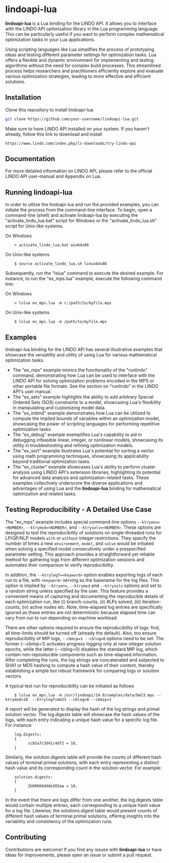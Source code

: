# lindoapi-lua

**lindoapi-lua** is a Lua binding for the LINDO API. It allows you to interface with the LINDO API optimization library in the Lua programming language. This can be particularly useful if you want to perform complex mathematical optimization tasks in your Lua applications.

Using scripting languages like Lua simplifies the process of prototyping ideas and testing different parameter settings for optimization tasks. Lua offers a flexible and dynamic environment for implementing and testing algorithms without the need for complex build processes. This streamlined process helps researchers and practitioners efficiently explore and evaluate various optimization strategies, leading to more effective and efficient solutions.

## Installation

Clone this repository to install lindoapi-lua.

   ```bash
   git clone https://github.com/your-username/lindoapi-lua.git
   ```     

Make sure to have LINDO API installed on your system. If you haven't already, follow this link to download and install

    
    https://www.lindo.com/index.php/ls-downloads/try-lindo-api
    

## Documentation

For more detailed information on LINDO API, please refer to the official LINDO API user-manual and Appendix on Lua.


## Running lindoapi-lua

In order to utilize the lindoapi-lua and run the provided examples, you can initiate the process from the command-line interface. To begin, open a command-line (shell) and activate lindoapi-lua by executing the "activate_lindo_lua.bat" script for Windows or the "activate_lindo_lua.sh" script for Unix-like systems. 

On Windows

        > activate_lindo_lua.bat win64x86

On Unix-like systems

        $ source activate_lindo_lua.sh linux64x86

Subsequently, run the "lslua" command to execute the desired example. For instance, to run the "ex_mps.lua" example, execute the following command line:

On Windows

        > lslua ex_mps.lua -m c:/path/to/myfile.mps

On Unix-like systems

        $ lslua ex_mps.lua -m /path/to/myfile.mps

## Examples

lindoapi-lua binding for the LINDO API has several illustrative examples that showcase the versatility and utility of using Lua for various mathematical optimization tasks. 

- The "ex_mps" example mimics the functionality of the "runlindo" command, demonstrating how Lua can be used to interface with the LINDO API for solving optimization problems encoded in the MPS or other portable file formats. See the section on "runlindo" in the LINDO API's user manual.
- The "ex_sets" example highlights the ability to add arbitrary Special Ordered Sets (SOS) constraints to a model, showcasing Lua's flexibility in manipulating and customizing model data.
- The "ex_imbnd" example demonstrates how Lua can be utilized to compute the implied bounds of variables within an optimization model, showcasing the power of scripting languages for performing repetitive optimization tasks.
- The "ex_debug" example exemplifies Lua's capability to aid in debugging infeasible linear, integer, or nonlinear models, showcasing its utility in troubleshooting and refining optimization models.
- The "ex_sort" example illustrates Lua's potential for sorting a vector using math programming techniques, showcasing its applicability beyond traditional optimization tasks.
- The "ex_cluster" example showcases Lua's ability to perform cluster analysis using LINDO API's extension libraries, highlighting its potential for advanced data analysis and optimization-related tasks. These examples collectively underscore the diverse applications and advantages of using Lua and the **lindoapi-lua** binding for mathematical optimization and related tasks.


## Testing Reproducibility - A Detailed Use Case

The "ex_mps" example includes special command-line options `--ktryenv=<NUMBER>`, `--ktrymod=<NUMBER>`, and `--ktrysolv=<NUMBER>`. These options are designed to test the reproducibility of solutions on single-threaded runs for LP/QP/NLP models `with` or `without` integer restrictions. They specify the number of times a new `environment`, `model`, and `solve` would be initiated when solving a specified model consecutively under a prespecified parameter setting. This approach provides a straightforward yet reliable method for gathering logs from different optimization sessions and automates their comparison to verify reproducibility.

In addition, the `--ktrylogf=<keyword>` option enables exporting logs of each run to a file, with `<keyword>` serving as the basename for the log files. This option is implied by `--ktryenv`, `--ktrymod` and `--ktrysolv` options and set to a random string unless specified by the user. This feature provides a convenient means of capturing and documenting the reproducible details of each optimization run, like (i) branch-counts, (ii) #LPs solved, (iii) iteration-counts, (iv) active nodes etc. Note, time-elapsed log entries are specifically ignored as these entries are not deterministic because elapsed time can vary from run to run depending on machine workload.

There are other options required to ensure the reproducibility of logs: first, all time-limits should be turned off (already the default). Also, too ensure reproducibility of MIP logs, `--cbmip=1 --cblog=0` options need to be set. The former (--cbmip=1) activates progress logging only at new-integer solution epochs, while the latter (--cblog=0) disables the standard MIP log, which contain non-reproducible components such as time-elapsed information. After completing the runs, the log strings are concatenated and subjected to SHA1 or MD5 hashing to compute a hash value of their content, thereby establishing a simple but robust framework for comparing logs or solution vectors.

A typical test run for reproducibility can be initiated as follows

        $ lslua ex_mps.lua -m /usr/lindoapi/14.0/samples/data/bm23.mps --ktrymod=10  --ktrylogf=bm23 --cblog=0 --cbmip=1

A report will be generated to display the hash of the log strings and primal solution vector. The log.digests table will showcase the hash values of the logs, with each entry indicating a unique hash value for a specific log file. For instance:

        log.digests:
        {
              ccb5a7c3d41c4d72 = 10,
        }
        
Similarly, the solution.digests table will provide the counts of different hash values of terminal primal solutions, with each entry representing a distinct hash value and its corresponding count in the solution vector. For example:

        solution.digests:
        {
              2b69668ddde265aa = 10,
        }

In the event that there are logs differ from one another, the log.digests table would contain multiple entries, each corresponding to a unique hash value for a log file. Likewise, the solutions.digest table would present counts of different hash values of terminal primal solutions, offering insights into the variability and consistency of the optimization runs.

## Contributing

Contributions are welcome! If you find any issues with **lindoapi-lua** or have ideas for improvements, please open an issue or submit a pull request.


